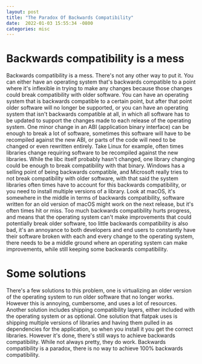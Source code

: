 ```yaml
---
layout: post
title: "The Paradox Of Backwards Compatibility"
date:  2022-01-03 15:55:34 -0800
categories: misc
---
```


# Backwards compatibility is a mess
Backwards compatibility is a mess. There's not any other way to put it. You can either have an operating system that's
backwards compatible to a point where it's inflexible in trying to make any changes because those changes could break
compatibility with older software. You can have an operating system that is backwards compatible to a certain point,
but after that point older software will no longer be supported, or you can have an operating system that isn't
backwards compatible at all, in which all software has to be updated to support the changes made to each release of
the operating system. One minor change in an ABI (application binary interface) can be enough to break a lot of software,
sometimes this software will have to be recompiled against the new ABI, or parts of the code will need to be changed or even
rewritten entirely. Take Linux for example, often times libraries change requiring software to be recompiled against the new
libraries. While the libc itself probably hasn't changed, one library changing could be enough to break compatibility with
that binary. Windows has a selling point of being backwards compatible, and Microsoft really tries to not break compatibility
with older software, with that said the system libraries often times have to account for this backwards compatibility, or you
need to install multiple versions of a library. Look at macOS, it's somewhere in the middle in terms of backwards compatibility,
software written for an old version of macOS might work on the next release, but it's often times hit or miss. Too much backwards
compatibility hurts progress, and means that the operating system can't make improvements that could potentially break older software,
too little backwards compatibility is also bad, it's an annoyance to both developers and end users to constantly have their software
broken with each and every change to the operating system, there needs to be a middle ground where an operating system can make
improvements, while still keeping some backwards compatibility.

# Some solutions
There's a few solutions to this problem, one is virtualizing an older version of the operating system to run older software that no
longer works. However this is annoying, cumbersome, and uses a lot of resources. Another solution includes shipping compatibility
layers, either included with the operating system or as optional. One solution that flatpak uses is shipping multiple versions of
libraries and having them pulled in as dependencies for the application, so when you install it you get the correct libraries.
However it's done, there's still ways to achieve backwards compatibility. While not always pretty, they do work. Backwards compatibility
is a paradox, there is no way to achieve 100% backwards compatibility.
